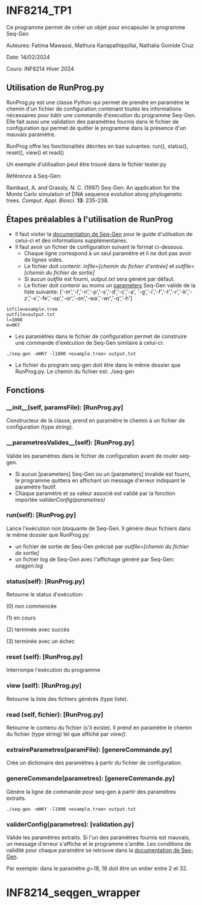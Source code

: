 # INF8214_TP1

Ce programme permet de créer un objet pour encapsuler le programme Seq-Gen

Auteures:   Fatima Mawassi,
            Mathura Kanapathippillai,
            Nathalia Gomide Cruz 

Date: 14/02/2024

Cours: INF8214 Hiver 2024

## Utilisation de RunProg.py
RunProg.py est une classe Python qui permet de prendre en paramètre le chemin d'un fichier de configuration contenant toutes les informations nécessaires pour bâtir une commande d'execution du programme Seq-Gen. Elle fait aussi une validation des paramètres fournis dans le fichier de configuration qui permet de quitter le programme dans la présence d'un mauvais paramètre. 

RunProg offre les fonctionalités décrites en bas suivantes: run(), status(), reset(), view() et read()

Un exemple d’utilisation peut être trouvé dans le fichier tester.py

Référence à Seq-Gen:

Rambaut, A. and Grassly, N. C. (1997) Seq-Gen: An application for the Monte Carlo simulation of DNA sequence evolution along phylogenetic trees. _Comput. Appl. Biosci._ **13**: 235-238.

## Étapes préalables à l'utilisation de RunProg
- Il faut visiter la [documentation de Seq-Gen](https://snoweye.github.io/phyclust/document/Seq-Gen.v.1.3.2/Seq-Gen.Manual.html) pour le guide d'utilsation de celui-ci et des informations supplémentaires.
- Il faut avoir un fichier de configuration suivant le format ci-dessous.
  - Chaque ligne correspond à un seul paramètre et il ne doit pas avoir de lignes vides.
  - Le fichier doit contenir: _infile=[chemin du fichier d'entrée]_ et _outfile=[chemin du fichier de sortie]_
  - Si aucun _outfile_ est fourni, _output.txt_ sera généré par défaut.
  - Le fichier doit contenir au moins un [parameters](https://snoweye.github.io/phyclust/document/Seq-Gen.v.1.3.2/Seq-Gen.Manual.html) Seq-Gen valide de la liste suivante: ['-m','-l','-n','-p','-s','-d','-c','-a', '-g','-i','-f','-t','-r','-k','-z','-x','-fe','-op','-or','-on','-wa','-wr','-q','-h']
```
infile=example.tree
outfile=output.txt
l=1000
m=HKY
```
- Les paramètres dans le fichier de configuration permet de construire une commande d'exécution de Seq-Gen similaire à celui-ci:
```
./seq-gen -mHKY -l1000 <example.tree> output.txt
```
- Le fichier du program seq-gen doit être dans le même dossier que RunProg.py. Le chemin du fichier  est: ./seq-gen

## Fonctions

### \_\_init\_\_(self, paramsFile): [RunProg.py]
Constructeur de la classe, prend en paramètre le chemin à un fichier de configuration (type string).

### \_\_parametresValides\_\_(self): [RunProg.py]
Valide les paramètres dans le fichier de configuration avant de rouler seq-gen.

- Si aucun \[parameters\] Seq-Gen ou un \[parameters\] invalide est fourni, le programme quittera en affichant un message d'erreur indiquant le paramètre fautif.
- Chaque paramètre et sa valeur associé est validé par la fonction importée _validerConfig(parametres)_

### run(self): [RunProg.py]
Lance l'exécution non bloquante de Seq-Gen. Il génère deux fichiers dans le même dossier que RunProg.py:
- un fichier de sortie de Seq-Gen précisé par _outfile=[chemin du fichier de sortie]_
- un fichier log de Seq-Gen avec l'affichage généré par Seq-Gen: _seqgen.log_

### status(self): [RunProg.py]
Retourne le status d'exécution: 

(0) non commencée 

(1) en cours 

(2) terminée avec succès 

(3) terminée avec un échec

### reset (self): [RunProg.py]
Interrompe l'exécution du programme

### view (self): [RunProg.py]
Retourne la liste des fichiers générés (type liste).

### read (self, fichier): [RunProg.py]
Retourne le contenu du fichier (s'il existe). Il prend en paramètre le chemin du fichier (type string) tel que affiché par _view()_.

### extraireParametres(paramFile): [genereCommande.py]
Crée un dictionaire des paramètres à partir du fichier de configuration.

### genereCommande(parametres): [genereCommande.py]
Génère la ligne de commande pour seq-gen à partir des paramètres extraits.

```
./seq-gen -mHKY -l1000 <example.tree> output.txt
```

### validerConfig(parametres): [validation.py]
Valide les paramètres extraits. Si l'un des paramètres fournis est mauvais, un message d'erreur s'affiche et le programme s'arrête. Les conditions de validité pour chaque paramètre se retrouve dans la [documentation de Seq-Gen](https://snoweye.github.io/phyclust/document/Seq-Gen.v.1.3.2/Seq-Gen.Manual.html).

Par exemple: dans le paramètre _g=18_, 18 doit être un entier entre 2 et 32.

# INF8214_seqgen_wrapper
